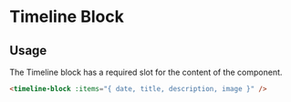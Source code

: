 # Timeline Block

## Usage
The Timeline block has a required slot for the content of the component.

```html
<timeline-block :items="{ date, title, description, image }" />
```
